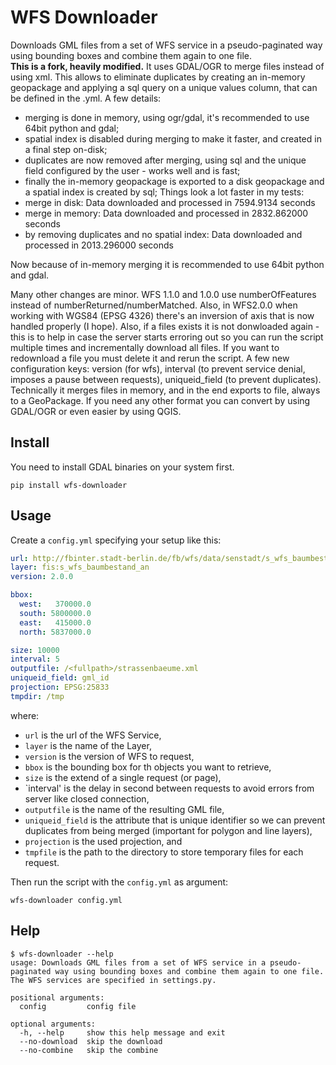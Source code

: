 WFS Downloader
==============

Downloads GML files from a set of WFS service in a pseudo-paginated way using bounding boxes and combine them again to one file.\
**This is a fork, heavily modified.** It uses GDAL/OGR to merge files instead of using xml. This allows to eliminate duplicates by creating an in-memory geopackage and applying a sql query on a unique values column, that can be defined in the .yml.
A few details:
 - merging is done in memory, using ogr/gdal, it's recommended to use 64bit python and gdal;
 - spatial index is disabled during merging to make it faster, and created in a final step on-disk;
 - duplicates are now removed after merging, using sql and the unique field configured by the user - works well and is fast;
 - finally the in-memory geopackage is exported to a disk geopackage and a spatial index is created by sql;
Things look a lot faster in my tests:
- merge in disk: Data downloaded and processed in 7594.9134 seconds
- merge in memory: Data downloaded and processed in 2832.862000 seconds
- by removing duplicates and no spatial index: Data downloaded and processed in 2013.296000 seconds

Now because of in-memory merging it is recommended to use 64bit python and gdal.

Many other changes are minor. WFS 1.1.0 and 1.0.0 use numberOfFeatures instead of numberReturned/numberMatched. Also, in WFS2.0.0 when working with WGS84 (EPSG 4326) there's an inversion of axis that is now handled properly (I hope). Also, if a files exists it is not donwloaded again - this is to help in case the server starts erroring out so you can run the script multiple times and incrementally download all files. If you want to redownload a file you must delete it and rerun the script.
A few new configuration keys: version (for wfs), interval (to prevent service denial, imposes a pause between requests), uniqueid_field (to prevent duplicates).
Technically it merges files in memory, and in the end exports to file, always to a GeoPackage. If you need any other format you can convert by using GDAL/OGR or even easier by using QGIS.

Install
-------

You need to install GDAL binaries on your system first.
```
pip install wfs-downloader
```

Usage
-----

Create a `config.yml` specifying your setup like this:

```yml
url: http://fbinter.stadt-berlin.de/fb/wfs/data/senstadt/s_wfs_baumbestand_an
layer: fis:s_wfs_baumbestand_an
version: 2.0.0

bbox:
  west:   370000.0
  south: 5800000.0
  east:   415000.0
  north: 5837000.0

size: 10000
interval: 5
outputfile: /<fullpath>/strassenbaeume.xml
uniqueid_field: gml_id
projection: EPSG:25833
tmpdir: /tmp
```

where:

* `url` is the url of the WFS Service,
* `layer` is the name of the Layer,
* `version` is the version of WFS to request,
* `bbox` is the bounding box for th objects you want to retrieve,
* `size` is the extend of a single request (or page),
* `interval' is the delay in second between requests to avoid errors from server like closed connection,
* `outputfile` is the name of the resulting GML file,
* `uniqueid_field` is the attribute that is unique identifier so we can prevent duplicates from being merged (important for polygon and line layers),
* `projection` is the used projection, and
* `tmpfile` is the path to the directory to store temporary files for each request.

Then run the script with the `config.yml` as argument:

```
wfs-downloader config.yml
```

Help
----

```
$ wfs-downloader --help
usage: Downloads GML files from a set of WFS service in a pseudo-paginated way using bounding boxes and combine them again to one file. The WFS services are specified in settings.py.

positional arguments:
  config         config file

optional arguments:
  -h, --help     show this help message and exit
  --no-download  skip the download
  --no-combine   skip the combine
```
